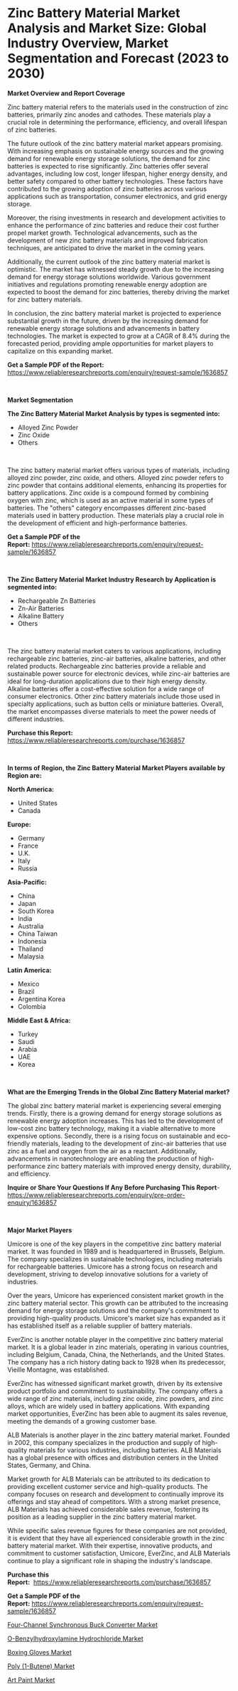 <p><h1>Zinc Battery Material Market Analysis and Market Size: Global Industry Overview, Market Segmentation and Forecast (2023 to 2030)</h1></p><p><strong>Market Overview and Report Coverage</strong></p>
<p><p>Zinc battery material refers to the materials used in the construction of zinc batteries, primarily zinc anodes and cathodes. These materials play a crucial role in determining the performance, efficiency, and overall lifespan of zinc batteries. </p><p>The future outlook of the zinc battery material market appears promising. With increasing emphasis on sustainable energy sources and the growing demand for renewable energy storage solutions, the demand for zinc batteries is expected to rise significantly. Zinc batteries offer several advantages, including low cost, longer lifespan, higher energy density, and better safety compared to other battery technologies. These factors have contributed to the growing adoption of zinc batteries across various applications such as transportation, consumer electronics, and grid energy storage.</p><p>Moreover, the rising investments in research and development activities to enhance the performance of zinc batteries and reduce their cost further propel market growth. Technological advancements, such as the development of new zinc battery materials and improved fabrication techniques, are anticipated to drive the market in the coming years.</p><p>Additionally, the current outlook of the zinc battery material market is optimistic. The market has witnessed steady growth due to the increasing demand for energy storage solutions worldwide. Various government initiatives and regulations promoting renewable energy adoption are expected to boost the demand for zinc batteries, thereby driving the market for zinc battery materials.</p><p>In conclusion, the zinc battery material market is projected to experience substantial growth in the future, driven by the increasing demand for renewable energy storage solutions and advancements in battery technologies. The market is expected to grow at a CAGR of 8.4% during the forecasted period, providing ample opportunities for market players to capitalize on this expanding market.</p></p>
<p><strong>Get a Sample PDF of the Report:</strong> <a href="https://www.reliableresearchreports.com/enquiry/request-sample/1636857">https://www.reliableresearchreports.com/enquiry/request-sample/1636857</a></p>
<p>&nbsp;</p>
<p><strong>Market Segmentation</strong></p>
<p><strong>The Zinc Battery Material Market Analysis by types is segmented into:</strong></p>
<p><ul><li>Alloyed Zinc Powder</li><li>Zinc Oxide</li><li>Others</li></ul></p>
<p>&nbsp;</p>
<p><p>The zinc battery material market offers various types of materials, including alloyed zinc powder, zinc oxide, and others. Alloyed zinc powder refers to zinc powder that contains additional elements, enhancing its properties for battery applications. Zinc oxide is a compound formed by combining oxygen with zinc, which is used as an active material in some types of batteries. The "others" category encompasses different zinc-based materials used in battery production. These materials play a crucial role in the development of efficient and high-performance batteries.</p></p>
<p><strong>Get a Sample PDF of the Report:</strong>&nbsp;<a href="https://www.reliableresearchreports.com/enquiry/request-sample/1636857">https://www.reliableresearchreports.com/enquiry/request-sample/1636857</a></p>
<p>&nbsp;</p>
<p><strong>The Zinc Battery Material Market Industry Research by Application is segmented into:</strong></p>
<p><ul><li>Rechargeable Zn Batteries</li><li>Zn-Air Batteries</li><li>Alkaline Battery</li><li>Others</li></ul></p>
<p>&nbsp;</p>
<p><p>The zinc battery material market caters to various applications, including rechargeable zinc batteries, zinc-air batteries, alkaline batteries, and other related products. Rechargeable zinc batteries provide a reliable and sustainable power source for electronic devices, while zinc-air batteries are ideal for long-duration applications due to their high energy density. Alkaline batteries offer a cost-effective solution for a wide range of consumer electronics. Other zinc battery materials include those used in specialty applications, such as button cells or miniature batteries. Overall, the market encompasses diverse materials to meet the power needs of different industries.</p></p>
<p><strong>Purchase this Report:</strong>&nbsp; <a href="https://www.reliableresearchreports.com/purchase/1636857">https://www.reliableresearchreports.com/purchase/1636857</a></p>
<p>&nbsp;</p>
<p><strong>In terms of Region, the Zinc Battery Material Market Players available by Region are:</strong></p>
<p>
    <p> <strong> North America: </strong>
        <ul>
            <li>United States</li>
            <li>Canada</li>
        </ul>
        </p> 
    <p> <strong> Europe: </strong>
        <ul>
            <li>Germany</li>
            <li>France</li>
            <li>U.K.</li>
            <li>Italy</li>
            <li>Russia</li>
        </ul>
        </p> 
    <p> <strong> Asia-Pacific: </strong>
        <ul>
            <li>China</li>
            <li>Japan</li>
            <li>South Korea</li>
            <li>India</li>
            <li>Australia</li>
            <li>China Taiwan</li>
            <li>Indonesia</li>
            <li>Thailand</li>
            <li>Malaysia</li>
        </ul>
        </p> 
    <p> <strong> Latin America: </strong>
        <ul>
            <li>Mexico</li>
            <li>Brazil</li>
            <li>Argentina Korea</li>
            <li>Colombia</li>
        </ul>
        </p> 
    <p> <strong> Middle East & Africa: </strong>
        <ul>
            <li>Turkey</li>
            <li>Saudi</li>
            <li>Arabia</li>
            <li>UAE</li>
            <li>Korea</li>
        </ul>
    </p>
    </p>
<p>&nbsp;</p>
<p><strong>What are the Emerging Trends in the Global Zinc Battery Material market?</strong></p>
<p><p>The global zinc battery material market is experiencing several emerging trends. Firstly, there is a growing demand for energy storage solutions as renewable energy adoption increases. This has led to the development of low-cost zinc battery technology, making it a viable alternative to more expensive options. Secondly, there is a rising focus on sustainable and eco-friendly materials, leading to the development of zinc-air batteries that use zinc as a fuel and oxygen from the air as a reactant. Additionally, advancements in nanotechnology are enabling the production of high-performance zinc battery materials with improved energy density, durability, and efficiency.</p></p>
<p><strong>Inquire or Share Your Questions If Any Before Purchasing This Report</strong>- <a href="https://www.reliableresearchreports.com/enquiry/pre-order-enquiry/1636857">https://www.reliableresearchreports.com/enquiry/pre-order-enquiry/1636857</a></p>
<p>&nbsp;</p>
<p><strong>Major Market Players</strong></p>
<p><p>Umicore is one of the key players in the competitive zinc battery material market. It was founded in 1989 and is headquartered in Brussels, Belgium. The company specializes in sustainable technologies, including materials for rechargeable batteries. Umicore has a strong focus on research and development, striving to develop innovative solutions for a variety of industries.</p><p>Over the years, Umicore has experienced consistent market growth in the zinc battery material sector. This growth can be attributed to the increasing demand for energy storage solutions and the company's commitment to providing high-quality products. Umicore's market size has expanded as it has established itself as a reliable supplier of battery materials.</p><p>EverZinc is another notable player in the competitive zinc battery material market. It is a global leader in zinc materials, operating in various countries, including Belgium, Canada, China, the Netherlands, and the United States. The company has a rich history dating back to 1928 when its predecessor, Vieille Montagne, was established.</p><p>EverZinc has witnessed significant market growth, driven by its extensive product portfolio and commitment to sustainability. The company offers a wide range of zinc materials, including zinc oxide, zinc powders, and zinc alloys, which are widely used in battery applications. With expanding market opportunities, EverZinc has been able to augment its sales revenue, meeting the demands of a growing customer base.</p><p>ALB Materials is another player in the zinc battery material market. Founded in 2002, this company specializes in the production and supply of high-quality materials for various industries, including batteries. ALB Materials has a global presence with offices and distribution centers in the United States, Germany, and China.</p><p>Market growth for ALB Materials can be attributed to its dedication to providing excellent customer service and high-quality products. The company focuses on research and development to continually improve its offerings and stay ahead of competitors. With a strong market presence, ALB Materials has achieved considerable sales revenue, fostering its position as a leading supplier in the zinc battery material market.</p><p>While specific sales revenue figures for these companies are not provided, it is evident that they have all experienced considerable growth in the zinc battery material market. With their expertise, innovative products, and commitment to customer satisfaction, Umicore, EverZinc, and ALB Materials continue to play a significant role in shaping the industry's landscape.</p></p>
<p><strong>Purchase this Report:</strong>&nbsp;&nbsp;<a href="https://www.reliableresearchreports.com/purchase/1636857">https://www.reliableresearchreports.com/purchase/1636857</a></p>
<p></p>
<p><strong>Get a Sample PDF of the Report:</strong>&nbsp;<a href="https://www.reliableresearchreports.com/enquiry/request-sample/1636857">https://www.reliableresearchreports.com/enquiry/request-sample/1636857</a></p>
<p><p><a href="https://issuu.com/reportprime-2/docs/four-channel-synchronous-buck-converter-market-siz?fr=xKAE9_zU1NQ">Four-Channel Synchronous Buck Converter Market</a></p><p><a href="https://www.linkedin.com/pulse/decoding-o-benzylhydroxylamine-hydrochloride-market-deep-ghmse/">O-Benzylhydroxylamine Hydrochloride Market</a></p><p><a href="https://medium.com/@lisasanchez1968/boxing-gloves-market-size-growth-forecast-2023-2030-2e993823887f">Boxing Gloves Market</a></p><p><a href="https://www.linkedin.com/pulse/poly-1-butene-market-size-2023-2030-global-industrial-milge/">Poly (1-Butene) Market</a></p><p><a href="https://medium.com/@brittanyrobertson07/art-paint-market-size-growth-forecast-2023-2030-2205e6e90621">Art Paint Market</a></p></p>